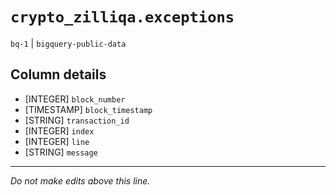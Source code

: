 # `crypto_zilliqa.exceptions`
`bq-1` | `bigquery-public-data`

## Column details
* [INTEGER]   `block_number`
* [TIMESTAMP] `block_timestamp`
* [STRING]    `transaction_id`
* [INTEGER]   `index`
* [INTEGER]   `line`
* [STRING]    `message`

-------------------------------------------------------------------------------
*Do not make edits above this line.*

